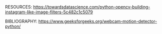 RESOURCES: 
https://towardsdatascience.com/python-opencv-building-instagram-like-image-filters-5c482c1c5079




BIBLIOGRAPHY:
https://www.geeksforgeeks.org/webcam-motion-detector-python/
